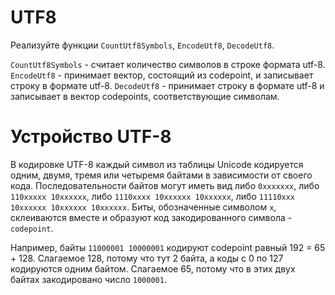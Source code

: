# UTF8

Реализуйте функции `CountUtf8Symbols`, `EncodeUtf8`, `DecodeUtf8`.

`CountUtf8Symbols` - считает количество символов в строке формата utf-8.
`EncodeUtf8` - принимает вектор, состоящий из codepoint, и записывает строку в формате utf-8.
`DecodeUtf8` - принимает строку в формате utf-8 и записывает в вектор codepoints, соответствующие символам.

# Устройство UTF-8
В кодировке UTF-8 каждый символ из таблицы Unicode кодируется одним, двумя, тремя или четыремя байтами
в зависимости от своего кода. Последовательности байтов могут иметь вид либо `0xxxxxxx`, либо `110xxxxx 10xxxxxx`,
либо `1110xxxx 10xxxxxx 10xxxxxx`, либо `11110xxx 10xxxxxx 10xxxxxx 10xxxxxx`.
Биты, обозначенные символом `x`, склеиваются вместе и образуют код закодированного символа - `codepoint`.

Например, байты `11000001 10000001` кодируют codepoint равный 192 = 65 + 128. Слагаемое 128, потому что тут 2 байта, а коды с 0 по 127 кодируются одним байтом. Слагаемое 65, потому что в этих двух байтах закодировано число `1000001`.

